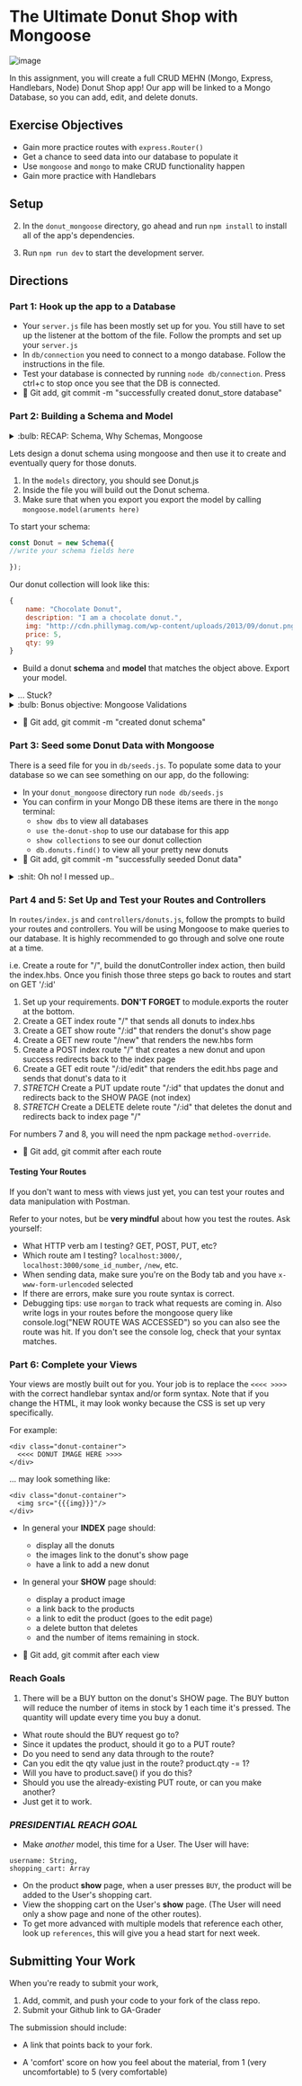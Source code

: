 # The Ultimate Donut Shop with Mongoose

![image](https://31.media.tumblr.com/6d5759ab02bb764c82e4577e3ba4af24/tumblr_nphj7tR2ZK1u3ihpao1_400.gif)

In this assignment, you will create a full CRUD MEHN (Mongo, Express, Handlebars, Node) Donut Shop app! Our app will be linked to a Mongo Database, so you can add, edit, and delete donuts.

## Exercise Objectives
- Gain more practice routes with `express.Router()`
- Get a chance to seed data into our database to populate it
- Use `mongoose` and `mongo` to make CRUD functionality happen
- Gain more practice with Handlebars

## Setup
2. In the `donut_mongoose` directory, go ahead and run `npm install` to install all of the app's dependencies.

3. Run `npm run dev` to start the development server.

<!-- #### App Folder Breakdown:
![image](donut_mongoose.png) -->

## Directions

### Part 1: Hook up the app to a Database

- Your `server.js` file has been mostly set up for you. You still have to set up the listener at the bottom of the file. Follow the prompts and set up your `server.js` 
- In `db/connection` you need to connect to a mongo database. Follow the instructions in the file.
- Test your database is connected by running `node db/connection`. Press ctrl+c to stop once you see that the DB is connected.
- :dart: Git add, git commit -m "successfully created donut_store database"

### Part 2: Building a Schema and Model

<details><summary> :bulb: RECAP: Schema, Why Schemas, Mongoose</summary>

#### What is a Schema?

A schema is a way to organize, ahead of time, what a group of data is going to look like. This can be at various levels of a database depending on what kind of databases you are using.

Mongo, is schema-less on the database level. It doesn't care what the data looks like and will take in virtually anything as long as it's syntactically correct.

#### Why they are Important?

Even when you are using Mongo, an inherently schema-less database, a schema can be very helpful. It helps control what is going into the database so that you can both know what is going into it, and to make validations.

#### Mongoose

This is where mongoose comes in. Instead of making sure everything we are putting into our database makes sense and conforms to some type of structure manually, mongoose allows us to define schemas. Mongoose, in the background, can enforce these schemas (as strictly as you like) in order to make sense of the data going into the database and to allow validation. It provides powerful and simple to use tools to do this.
</details>


Lets design a donut schema using mongoose and then use it to create and eventually query for those donuts.

1. In the `models` directory, you should see Donut.js
2. Inside the file you will build out the Donut schema.
3. Make sure that when you export you export the model by calling `mongoose.model(aruments here)`

To start your schema:

```javascript
const Donut = new Schema({
//write your schema fields here

});
```

Our donut collection will look like this:

``` javascript
{
    name: "Chocolate Donut",
    description: "I am a chocolate donut.",
    img: "http://cdn.phillymag.com/wp-content/uploads/2013/09/donut.png",
    price: 5,
    qty: 99
}
```

- Build a donut **schema** and **model** that matches the object above. Export your model.

<details><summary>... Stuck?</summary>

  - Your Donut schema should look like:

  ```
  const Donut = new mongoose.Schema({
  	  name: String,
      description: String,
      img: String,
      price: Number,
      qty: Number
  });
  ```

- The `models/donuts.js` isn't enough with just the Donut schema. Have you:

  - Checked your syntax? -- CAPITLIZATION counts here.

  - exported your model correctly with `module.exports`? Check your notes for syntax. There is more than 1 way to do this.
</details>

<details><summary>:bulb: Bonus objective: Mongoose Validations</summary>
Go to the Mongoose documentation to learn more about validations and defaults: http://mongoosejs.com/docs/api.html

The name field and description are both required, so make sure that the schema accommodates for that.

</details>


- :dart: Git add, git commit -m "created donut schema"


### Part 3: Seed some Donut Data with Mongoose

There is a seed file for you in `db/seeds.js`. To populate some data to your database so we can see something on our app, do the following:

- In your `donut_mongoose` directory run `node db/seeds.js`
- You can confirm in your Mongo DB these items are there in the `mongo` terminal:
  - `show dbs` to view all databases
  - `use the-donut-shop` to use our database for this app
  - `show collections` to see our donut collection
  - `db.donuts.find()` to view all your pretty new donuts
- :dart: Git add, git commit -m "successfully seeded Donut data"

<details><summary>:shit: Oh no! I messed up..</summary>
- Each time you run `node db/seeds` you will seed those donut objects. Doing this more than 1x may duplicate your items.

- If you want to drop your donut collection, in the terminal tab that has mongo open enter:
  - `show dbs` to view all databases
  - `use donut_store` to use our database for this app
  - `show collections` to see our donut collection
  - `db.donuts.drop()` to delete **all** of your donut records
- To re-populate your database, you will have to run `node db/seeds` again.
</details>

### Part 4 and 5: Set Up and Test your Routes and Controllers

In `routes/index.js` and `controllers/donuts.js`, follow the prompts to build your routes and controllers. You will be using Mongoose to make queries to our database.  It is highly recommended to go through and solve one route at a time.

i.e. Create a route for "/", build the donutController index action, then build the index.hbs.  Once you finish those three steps go back to routes and start on GET '/:id'

1. Set up your requirements. **DON'T FORGET** to module.exports the router at the bottom.
2. Create a GET index route "/" that sends all donuts to index.hbs
3. Create a GET show route "/:id" that renders the donut's show page
4. Create a GET new route "/new" that renders the new.hbs form
5. Create a POST index route "/" that creates a new donut and upon success redirects back to the index page
6. Create a GET edit route "/:id/edit" that renders the edit.hbs page and sends that donut's data to it
7. *STRETCH* Create a PUT update route "/:id" that updates the donut and redirects back to the SHOW PAGE (not index)
8. *STRETCH* Create a DELETE delete route "/:id" that deletes the donut and redirects back to index page "/"

For numbers 7 and 8, you will need the npm package `method-override`.

- :dart: Git add, git commit after each route

#### Testing Your Routes

If you don't want to mess with views just yet, you can test your routes and data manipulation with Postman.

Refer to your notes, but be **very mindful** about how you test the routes. Ask yourself:
  - What HTTP verb am I testing? GET, POST, PUT, etc?
  - Which route am I testing? `localhost:3000/`, `localhost:3000/some_id_number`, `/new`, etc.
  - When sending data, make sure you're on the Body tab and you have `x-www-form-urlencoded` selected
  - If there are errors, make sure you route syntax is correct.
  - Debugging tips: use `morgan` to track what requests are coming in. Also write logs in your routes before the mongoose query like console.log("NEW ROUTE WAS ACCESSED") so you can also see the route was hit. If you don't see the console log, check that your syntax matches.


### Part 6: Complete your Views

Your views are mostly built out for you. Your job is to replace the `<<<< >>>>` with the correct handlebar syntax and/or form syntax. Note that if you change the HTML, it may look wonky because the CSS is set up very specifically.

For example:
```
<div class="donut-container">
  <<<< DONUT IMAGE HERE >>>>
</div>
```

... may look something like:
```
<div class="donut-container">
  <img src="{{{img}}}"/>
</div>
```

- In general your **INDEX** page should:
  - display all the donuts
  - the images link to the donut's show page
  - have a link to add a new donut

- In general your **SHOW** page should:
  - display a product image
  - a link back to the products
  - a link to edit the product (goes to the edit page)
  - a delete button that deletes
  - and the number of items remaining in stock.

- :dart: Git add, git commit after each view


### Reach Goals

1. There will be a BUY button on the donut's SHOW page. The BUY button will reduce the number of items in stock by 1 each time it's pressed. The quantity will update every time you buy a donut.
  - What route should the BUY request go to?
  - Since it updates the product, should it go to a PUT route?
  - Do you need to send any data through to the route?
  - Can you edit the qty value just in the route? product.qty -= 1?
  - Will you have to product.save() if you do this?
  - Should you use the already-existing PUT route, or can you make another?
  - Just get it to work.

### *PRESIDENTIAL REACH GOAL*

-  Make *another* model, this time for a User. The User will have:

  ```
  username: String,
  shopping_cart: Array
  ```

- On the product **show** page, when a user presses `BUY`, the product will be added to the User's shopping cart.
- View the shopping cart on the User's **show** page. (The User will need only a show page and none of the other routes).
- To get more advanced with multiple models that reference each other, look up `references`, this will give you a head start for next week.

## Submitting Your Work

  When you're ready to submit your work,

  1.  Add, commit, and push your code to your fork of the class repo.
  2.  Submit your Github link to GA-Grader

  The submission should include:

  -   A link that points back to your fork.

  -   A 'comfort' score on how you feel about the material, from 1 (very
      uncomfortable) to 5 (very comfortable)
